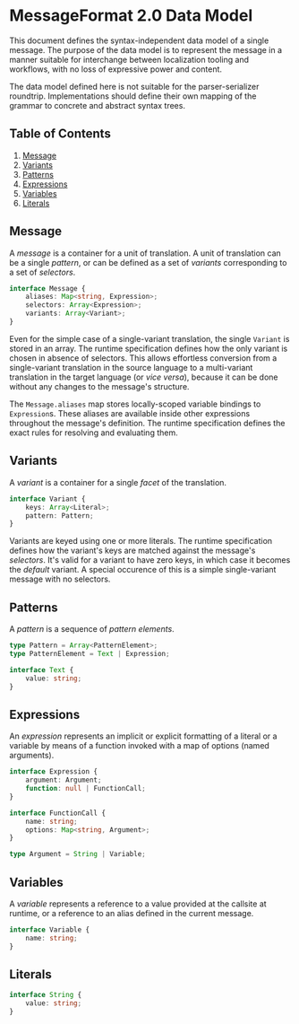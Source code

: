 # MessageFormat 2.0 Data Model

This document defines the syntax-independent data model of a single message. The purpose of the data model is to represent the message in a manner suitable for interchange between localization tooling and workflows, with no loss of expressive power and content.

The data model defined here is not suitable for the parser-serializer roundtrip. Implementations should define their own mapping of the grammar to concrete and abstract syntax trees.

## Table of Contents

1. [Message](#message)
1. [Variants](#variants)
1. [Patterns](#patterns)
1. [Expressions](#expressions)
1. [Variables](#variables)
1. [Literals](#literals)

## Message

A _message_ is a container for a unit of translation. A unit of translation can be a single _pattern_, or can be defined as a set of _variants_ corresponding to a set of _selectors_.

```ts
interface Message {
	aliases: Map<string, Expression>;
	selectors: Array<Expression>;
	variants: Array<Variant>;
}
```

Even for the simple case of a single-variant translation, the single `Variant` is stored in an array. The runtime specification defines how the only variant is chosen in absence of selectors. This allows effortless conversion from a single-variant translation in the source language to a multi-variant translation in the target language (or _vice versa_), because it can be done without any changes to the message's structure.

The `Message.aliases` map stores locally-scoped variable bindings to `Expression`s. These aliases are available inside other expressions throughout the message's definition. The runtime specification defines the exact rules for resolving and evaluating them.

## Variants

A _variant_ is a container for a single _facet_ of the translation.

```ts
interface Variant {
	keys: Array<Literal>;
	pattern: Pattern;
}
```

Variants are keyed using one or more literals. The runtime specification defines how the variant's keys are matched against the message's _selectors_. It's valid for a variant to have zero keys, in which case it becomes the _default_ variant. A special occurence of this is a simple single-variant message with no selectors.

## Patterns

A _pattern_ is a sequence of _pattern elements_.

```ts
type Pattern = Array<PatternElement>;
type PatternElement = Text | Expression;
```

```ts
interface Text {
	value: string;
}
```

## Expressions

An _expression_ represents an implicit or explicit formatting of a literal or a variable by means of a function invoked with a map of options (named arguments).

```ts
interface Expression {
	argument: Argument;
	function: null | FunctionCall;
}
```

```ts
interface FunctionCall {
	name: string;
	options: Map<string, Argument>;
}
```

```ts
type Argument = String | Variable;
```

## Variables

A _variable_ represents a reference to a value provided at the callsite at runtime, or a reference to an alias defined in the current message.

```ts
interface Variable {
	name: string;
}
```

## Literals

```ts
interface String {
	value: string;
}
```
